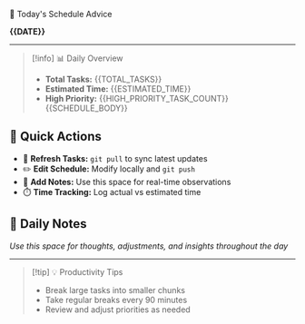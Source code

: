 📅 Today's Schedule Advice

**{{DATE}}**

---

> [!info] 📊 Daily Overview
>
> - **Total Tasks:** {{TOTAL_TASKS}}
> - **Estimated Time:** {{ESTIMATED_TIME}}
> - **High Priority:** {{HIGH_PRIORITY_TASK_COUNT}}
>   {{SCHEDULE_BODY}}

## 🚀 Quick Actions

- 🔄 **Refresh Tasks:** `git pull` to sync latest updates
- ✏️ **Edit Schedule:** Modify locally and `git push`
- 📝 **Add Notes:** Use this space for real-time observations
- ⏱️ **Time Tracking:** Log actual vs estimated time

## 📝 Daily Notes

_Use this space for thoughts, adjustments, and insights throughout the day_

---

> [!tip] 💡 Productivity Tips
>
> - Break large tasks into smaller chunks
> - Take regular breaks every 90 minutes
> - Review and adjust priorities as needed
